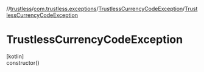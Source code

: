 //[trustless](../../../index.md)/[com.trustless.exceptions](../index.md)/[TrustlessCurrencyCodeException](index.md)/[TrustlessCurrencyCodeException](-trustless-currency-code-exception.md)

# TrustlessCurrencyCodeException

[kotlin]\
constructor()
